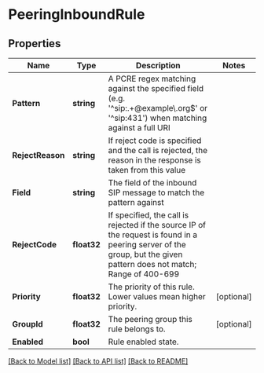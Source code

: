 # PeeringInboundRule

## Properties

Name | Type | Description | Notes
------------ | ------------- | ------------- | -------------
**Pattern** | **string** | A PCRE regex matching against the specified field (e.g. &#39;^sip:.+@example\\.org$&#39; or &#39;^sip:431&#39;) when matching against a full URI | 
**RejectReason** | **string** | If reject code is specified and the call is rejected, the reason in the response is taken from this value | 
**Field** | **string** | The field of the inbound SIP message to match the pattern against | 
**RejectCode** | **float32** | If specified, the call is rejected if the source IP of the request is found in a peering server of the group, but the given pattern does not match; Range of 400-699 | 
**Priority** | **float32** | The priority of this rule. Lower values mean higher priority. | [optional] 
**GroupId** | **float32** | The peering group this rule belongs to. | [optional] 
**Enabled** | **bool** | Rule enabled state. | 

[[Back to Model list]](../README.md#documentation-for-models) [[Back to API list]](../README.md#documentation-for-api-endpoints) [[Back to README]](../README.md)


